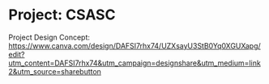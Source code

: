 # Project: CSASC

Project Design Concept: https://www.canva.com/design/DAFSI7rhx74/UZXsayU3StB0Yq0XGUXapg/edit?utm_content=DAFSI7rhx74&utm_campaign=designshare&utm_medium=link2&utm_source=sharebutton
